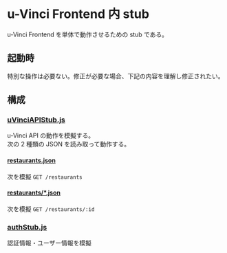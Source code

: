 # u-Vinci Frontend 内 stub

u-Vinci Frontend を単体で動作させるための stub である。

## 起動時

特別な操作は必要ない。修正が必要な場合、下記の内容を理解し修正されたい。

## 構成

### [uVinciAPIStub.js](uVinciAPIStub.js)

u-Vinci API の動作を模擬する。\
次の 2 種類の JSON を読み取って動作する。

#### [restaurants.json](restaurants.json)

次を模擬
`GET /restaurants`

#### [restaurants/\*.json](restaurants)

次を模擬
`GET /restaurants/:id`

### [authStub.js](authStub.js)

認証情報・ユーザー情報を模擬
